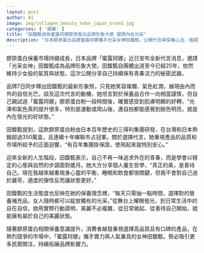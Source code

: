 ```yaml
---
layout: post
author: AI
image: img/collagen_beauty_hebe_japan_brand.jpg
categories: [ '娛樂' ]
title: "田馥甄成為蜜露珂娜膠原蛋白品牌形象大使 展現內在光采"
description: "日本膠原蛋白品牌蜜露珂娜攜手光采女神田馥甄，公開代言與保養心法，強調由內而外的自信美，以及選用高品質營養補充產品的重要性，帶動市場持續成長與關注。"
---
```

膠原蛋白保養市場持續成長，日本品牌「蜜露珂娜」近日宣布全新代言消息，邀請「光采女神」田馥甄成為品牌形象大使。田馥甄自團體出道至今已經25年，依然維持少女般的氣質與狀態，這次公開分享自己持續保有青春活力的秘密武器。

品牌7日同步釋出田馥甄的最新形象照，只見她笑容燦爛、氣色紅潤，展現由內而外的自信光芒。談及這次代言的動機，她坦言對於保養品合作一向相當謹慎，但自己親試過「蜜露珂娜」膠原蛋白粉一段時間後，確實感受到肌膚明顯的好轉，“光澤和氣色真的提升很多，特別是運動或爬山後，連自拍都能感覺到臉色明亮，就是內在發光的好狀態。”

田馥甄提到，這款膠原蛋白粉由日本百年歷史的三得利集團研發，在台灣和日本熱銷超過350萬盒，且連續十年蟬聯市占冠軍。關於選擇代言，她重視產品的品質和市場所給予的正面迴響，“有百年集團掛保證，使用起來就特別安心。”

迎來全新的人生階段，田馥甄表示，自己不再一味追求外在的青春，而是學會以穩定的心態與自然的步調面對歲月。她大方分享個人養生哲學，“真正的美，是善待自己。現在我越來越重視身心靈的平衡，睡眠和飲食都很關鍵，但我不會對自己過於嚴苛，適度的彈性反而讓狀態更好。”

田馥甄的生活態度也反映在她的保養理念裡，“每天只需抽一點時間，選擇對的營養補充品，女人隨時都可以綻放獨有的光采。”從舞台上耀眼發光，到日常生活中的自在自信，她用實際行動證明，美麗不必複雜，從日常做起、從善待自己開始，就能擁有屬於自己的美麗狀態。

隨著膠原蛋白相關保養意識提升，消費者越發重視選擇高品質且有口碑的產品，在熱烈競爭的市場中，「蜜露珂娜」攜手實力與人氣兼具的女神田馥甄，勢必吸引更多民眾關注，持續拓展品牌影響力。